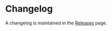 
Changelog
=========

A changelog is maintained in the [Releases](https://github.com/mrm1ck/serverless) page.
